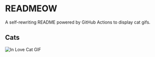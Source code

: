 # READMEOW

A self-rewriting README powered by GitHub Actions to display cat gifs.

## Cats

![In Love Cat GIF](https://media3.giphy.com/media/MDJ9IbxxvDUQM/200.gif?cid=9acd02dafocdr0hiezjqcjthu4v9uu2px2fsj0dhftoy331x&ep=v1_gifs_search&rid=200.gif&ct=g)
